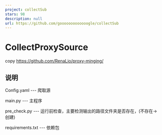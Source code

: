 ```yaml
---
project: collectSub
stars: 98
description: null
url: https://github.com/gooooooooooooogle/collectSub
---
```


CollectProxySource
==================

copy https://github.com/RenaLio/proxy-minging/

说明
--

Config.yaml --- 爬取源

main.py --- 主程序

pre\_check.py --- 运行前检查，主要检测输出的路径文件夹是否存在，(不存在->创建)

requirements.txt --- 依赖包
